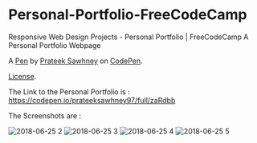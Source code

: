 # Personal-Portfolio-FreeCodeCamp
Responsive Web Design Projects - Personal Portfolio | FreeCodeCamp
A Personal Portfolio Webpage


A [Pen](https://codepen.io/prateeksawhney97/pen/zaRdbb) by [Prateek Sawhney](https://codepen.io/prateeksawhney97) on [CodePen](https://codepen.io).

[License](https://codepen.io/prateeksawhney97/pen/zaRdbb/license).


The Link to the Personal Portfolio is : https://codepen.io/prateeksawhney97/full/zaRdbb

The Screenshots are : 

![2018-06-25 2](https://user-images.githubusercontent.com/34116562/41829049-31ac8214-7856-11e8-920f-02489842eab3.png)
![2018-06-25 3](https://user-images.githubusercontent.com/34116562/41829052-34bf071a-7856-11e8-960f-0f2328268165.png)
![2018-06-25 4](https://user-images.githubusercontent.com/34116562/41829053-36d810fa-7856-11e8-9300-5564d62018d4.png)
![2018-06-25 5](https://user-images.githubusercontent.com/34116562/41829057-390cb182-7856-11e8-86e3-4141fbc21ef3.png)
